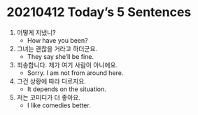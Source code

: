 # 20210412 Today’s 5 Sentences



1. 어떻게 지냈니?
   - How have you been?
2. 그녀는 괜찮을 거라고 하더군요.
   - They say she’ll be fine.
3. 죄송합니다. 제가 여기 사람이 아니에요.
   - Sorry. I am not from around here.
4. 그건 상황에 따라 다르지요.
   - It depends on the situation.
5. 저는 코미디가 더 좋아요.
   - I like comedies better.

